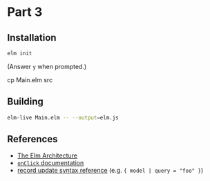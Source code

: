 Part 3
======

## Installation

```bash
elm init
```

(Answer `y` when prompted.)


cp Main.elm src

## Building

```bash
elm-live Main.elm -- --output=elm.js
```

## References

* [The Elm Architecture](http://guide.elm-lang.org/architecture/)
* [`onClick` documentation](http://package.elm-lang.org/packages/elm-lang/html/latest/Html-Events#onClick)
* [record update syntax reference](http://elm-lang.org/docs/syntax#records) (e.g. `{ model | query = "foo" }`)
